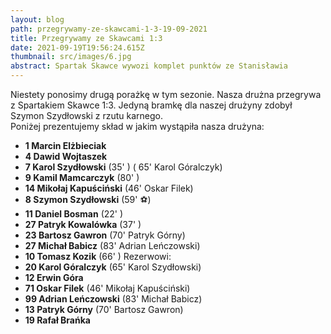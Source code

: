 ```yaml
---
layout: blog
path: przegrywamy-ze-skawcami-1-3-19-09-2021
title: Przegrywamy ze Skawcami 1:3
date: 2021-09-19T19:56:24.615Z
thumbnail: src/images/6.jpg
abstract: Spartak Skawce wywozi komplet punktów ze Stanisławia
---
```

Niestety ponosimy drugą porażkę w tym sezonie. Nasza drużna przegrywa z Spartakiem Skawce 1:3. Jedyną bramkę dla naszej drużyny zdobył Szymon Szydłowski z rzutu karnego.
</br>
Poniżej prezentujemy skład w jakim wystąpiła nasza drużyna:

 - **1  Marcin Elżbieciak**
 - **4 Dawid Wojtaszek** 
 - **7 Karol Szydłowski** (35' <i class="fas fa-square" style="color:yellow"></i> ) ( 65' <i class="fas fa-arrow-alt-circle-down" style="color:red"></i> Karol Góralczyk)
 - **9 Kamil Mamcarczyk** (80' <i class="fas fa-square" style="color:yellow"></i> )
 - **14 Mikołaj Kapuściński** (46' <i class="fas fa-arrow-alt-circle-down" style="color:red"></i> Oskar Filek) 
 - **8 Szymon Szydłowski** (59' ⚽)
 - **11 Daniel Bosman** (22' <i class="fas fa-square" style="color:yellow"></i> )
 - **27 Patryk Kowalówka** (37' <i class="fas fa-square" style="color:yellow"></i> )
 - **23 Bartosz Gawron** (70' <i class="fas fa-arrow-alt-circle-down" style="color:red"></i> Patryk Górny) 
 - **27 Michał Babicz**  (83' <i class="fas fa-arrow-alt-circle-down" style="color:red"></i> Adrian Leńczowski) 
 - **10 Tomasz Kozik** (66' <i class="fas fa-square" style="color:yellow"></i> )
Rezerwowi:
 - **20 Karol Góralczyk** (65' <i class="fas fa-arrow-alt-circle-up" style="color:green"></i> Karol Szydłowski)
 - **12 Erwin Góra** 
 - **71 Oskar Filek** (46' <i class="fas fa-arrow-alt-circle-up" style="color:green"></i> Mikołaj Kapuściński)
 - **99 Adrian Leńczowski** (83' <i class="fas fa-arrow-alt-circle-up" style="color:green"></i> Michał Babicz)
 - **13 Patryk Górny** (70' <i class="fas fa-arrow-alt-circle-up" style="color:green"></i> Bartosz Gawron)
 - **19 Rafał Brańka** 